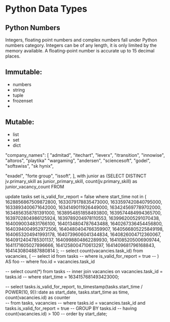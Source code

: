 # Python Data Types
## Python Numbers
Integers, floating point numbers and complex numbers fall under Python numbers category. 
Integers can be of any length, it is only limited by the memory available.
A floating-point number is accurate up to 15 decimal places. 

## Immutable:
- numbers
- string
- tuple
- frozenset
- 
## Mutable:
- list
- set
- dict


"company_names": [
  "admitad",
  "itechart",
  "leverx",
  "itransition",
  "innowise",
  "altoros",
  "playtika"
  "wargaming",
  "andersen",
  "sciencesoft",
  "godel",
  "softswiss",
  "sk hynix",
  
  "exadel",
  "forte group",
  "issoft",
],
with junior as
  (SELECT 
      DISTINCT jv.primary_skill as junior_primary_skill, count(jv.primary_skill) as junior_vacancy_count
FROM 


 update tasks
 set is_valid_for_report = false
 where start_time not in (
 	1628856867509872800,
 	1633079178835473000,
 	1633597420840795000,
 	1633893400671642000,
 	1634149011926449000,
 	1634245697789702000,
 	1634856358781391000,
 	1638954851858493800,
 	1639574484994365700,
 	1639702804986125924,
 	1639789204978110553,
 	1639962005291070438,
 	1640090034831766100,
 	1640134804787643488,
 	1640267336454456800,
 	1640394004952972506,
 	1640480404766359907,
 	1640566805225849198,
 	1640653204941993178,
 	1640739606041344834,
 	1640826004712360067,
 	1640912404785301137,
 	1640998804862289930,
 	1641085205006909744,
 	1641171605027896666,
 	1641258004710613297,
 	1641409681796168843,
 	1641430804887880814
 );
-- select count(vacancies.task_id) from vacancies, (
-- select id from tasks
-- where is_valid_for_report = true
-- ) AS foo
-- where foo.id = vacancies.task_id


-- select count(*) from tasks
-- inner join vacancies on vacancies.task_id = tasks.id
-- where start_time = 1634157681493423000;

-- select tasks.is_valid_for_report, to_timestamp(tasks.start_time / POWER(10, 9))::date as start_date, tasks.start_time as time, count(vacancies.id) as counter  
-- from tasks, vacancies
-- where tasks.id = vacancies.task_id and tasks.is_valid_for_report = true
-- GROUP BY tasks.id 
-- having count(vacancies.id) > 100
-- order by start_date;
